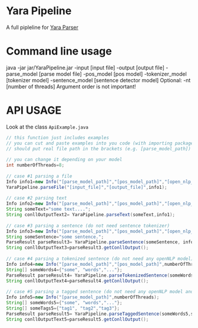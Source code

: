 # Yara Pipeline
A full pipleline for [Yara Parser](https://github.com/yahoo/YaraParser)

# Command line usage
java -jar jar/YaraPipeline.jar -input [input file] -output [output file] -parse_model [parse model file] -pos_model [pos model] -tokenizer_model [tokenizer model] -sentence_model [sentence detector model]
Optional: -nt [number of threads]
Argument order is not important!

# API USAGE
Look at the class ``ApiExample.java``

```java       
// this function just includes examples
// you can cut and paste examples into you code (with importing packages)
// should put real file path in the brackets (e.g. [parse_model_path])
           
// you can change it depending on your model
int numberOfThreads=8;
           
// case #1 parsing a file
Info info1=new Info("[parse_model_path]","[pos_model_path]","[open_nlp_tokenizer_model_path]","[open_nlp_sentence_detector_model_path]",numberOfThreads);
YaraPipeline.parseFile("[input_file]","[output_file]",info1);
           
// case #2 parsing text
Info info2=new Info("[parse_model_path]","[pos_model_path]","[open_nlp_tokenizer_model_path]","[open_nlp_sentence_detector_model_path]",numberOfThreads);
String someText="some text....";
String conllOutputText2= YaraPipeline.parseText(someText,info1);
           
// case #3 parsing a sentence (do not need sentence tokenizer)
Info info3=new Info("[parse_model_path]","[pos_model_path]","[open_nlp_tokenizer_model_path]",numberOfThreads);
String someSentence="some sentence.";
ParseResult parseResult3= YaraPipeline.parseSentence(someSentence, info1);
String conllOutputText3=parseResult3.getConllOutput();
           
// case #4 parsing a tokenized sentence (do not need any openNLP model)
Info info4=new Info("[parse_model_path]","[pos_model_path]",numberOfThreads);
String[] someWords4={"some", "words","..."};
ParseResult parseResult4= YaraPipeline.parseTokenizedSentence(someWords4, info1);
String conllOutputText4=parseResult4.getConllOutput();
   
// case #5 parsing a tagged sentence (do not need any openNLP model and no pos model)
Info info5=new Info("[parse_model_path]",numberOfThreads);
String[] someWords5={"some", "words","..."};
String[] someTags5={"tag1", "tag2","tag3"};
ParseResult parseResult5= YaraPipeline.parseTaggedSentence(someWords5,someTags5, info1);
String conllOutputText5=parseResult5.getConllOutput();
```